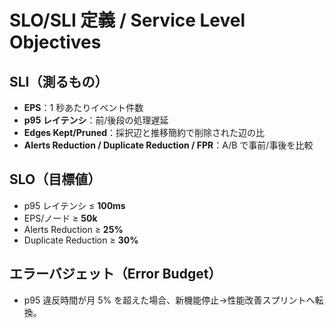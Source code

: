 # SLO/SLI 定義 / Service Level Objectives

## SLI（測るもの）
- **EPS**：1 秒あたりイベント件数
- **p95 レイテンシ**：前/後段の処理遅延
- **Edges Kept/Pruned**：採択辺と推移簡約で削除された辺の比
- **Alerts Reduction / Duplicate Reduction / FPR**：A/B で事前/事後を比較

## SLO（目標値）
- p95 レイテンシ ≤ **100ms**
- EPS/ノード ≥ **50k**
- Alerts Reduction ≥ **25%**
- Duplicate Reduction ≥ **30%**

## エラーバジェット（Error Budget）
- p95 違反時間が月 5% を超えた場合、新機能停止→性能改善スプリントへ転換。
